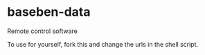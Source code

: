 # baseben-data
Remote control software

To use for yourself, fork this and change the urls in the shell script.
